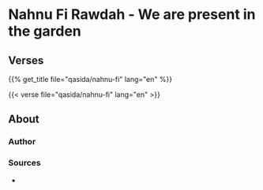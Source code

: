 # Nahnu Fi Rawdah - We are present in the garden

## Verses

{{% get_title  file="qasida/nahnu-fi" lang="en" %}}

{{< verse file="qasida/nahnu-fi" lang="en" >}}

## About

### Author

### Sources

-
